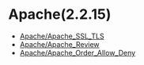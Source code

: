 # Apache(2.2.15)

  * [Apache/Apache_SSL_TLS](Apache/Apache_SSL_TLS.html)
  * [Apache/Apache_Review](Apache/Apache_Review.html)
  * [Apache/Apache_Order_Allow_Deny](Apache/Apache_Order_Allow_Deny.html)


